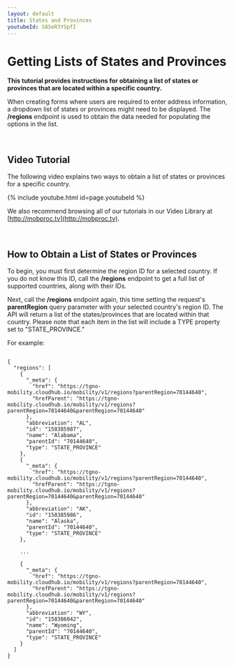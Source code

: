 ```yaml
---
layout: default
title: States and Provinces
youtubeId: S8SeR3YSpfI
---
```



# Getting Lists of States and Provinces

**This tutorial provides instructions for obtaining a list of states or provinces that are located within a specific country.**

When creating forms where users are required to enter address information, a dropdown list of states or provinces might need to be displayed. The **/regions** endpoint is used to obtain the data needed for populating the options in the list. 


<br/>

## Video Tutorial
The following video explains two ways to obtain a list of states or provinces for a specific country.

{% include youtube.html id=page.youtubeId %}

We also recommend browsing all of our tutorials in our Video Library at [http://mobproc.tv](http://mobproc.tv). 


<br/>

## How to Obtain a List of States or Provinces

To begin, you must first determine the region ID for a selected country. If you do not know this ID, call the **/regions** endpoint to get a full list of supported countries, along with their IDs.

Next, call the **/regions** endpoint again, this time setting the request's **parentRegion** query parameter with your selected country's region ID. The API will return a list of the states/provinces that are located within that country. Please note that each item in the list will include a TYPE property set to "STATE_PROVINCE."

For example:


```

{
  "regions": [
    {
      "_meta": {
        "href": "https://tgno-mobility.cloudhub.io/mobility/v1/regions?parentRegion=70144640",
        "hrefParent": "https://tgno-mobility.cloudhub.io/mobility/v1/regions?parentRegion=70144640&parentRegion=70144640"
      },
      "abbreviation": "AL",
      "id": "158385987",
      "name": "Alabama",
      "parentId": "70144640",
      "type": "STATE_PROVINCE"
    },
    {
      "_meta": {
        "href": "https://tgno-mobility.cloudhub.io/mobility/v1/regions?parentRegion=70144640",
        "hrefParent": "https://tgno-mobility.cloudhub.io/mobility/v1/regions?parentRegion=70144640&parentRegion=70144640"
      },
      "abbreviation": "AK",
      "id": "158385986",
      "name": "Alaska",
      "parentId": "70144640",
      "type": "STATE_PROVINCE"
    },

    ... 

    {
      "_meta": {
        "href": "https://tgno-mobility.cloudhub.io/mobility/v1/regions?parentRegion=70144640",
        "hrefParent": "https://tgno-mobility.cloudhub.io/mobility/v1/regions?parentRegion=70144640&parentRegion=70144640"
      },
      "abbreviation": "WY",
      "id": "158386042",
      "name": "Wyoming",
      "parentId": "70144640",
      "type": "STATE_PROVINCE"
    }
  ]
}

```
